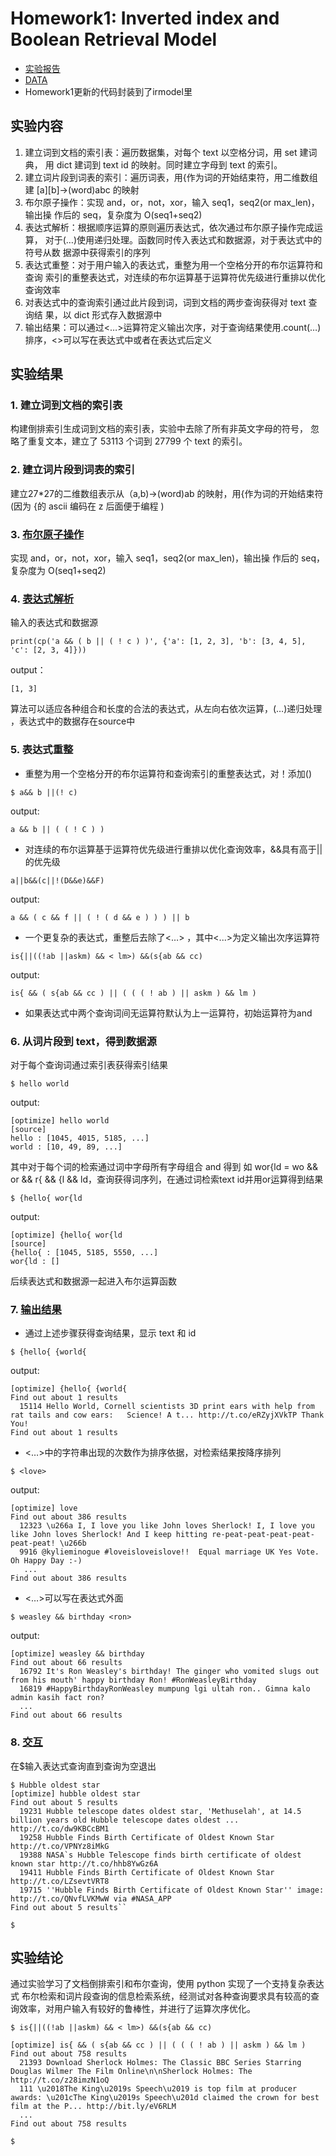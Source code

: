 # Homework1: Inverted index and Boolean Retrieval Model

- [实验报告](https://github.com/kawehburg/IR/blob/master/ex1/%E5%AE%9E%E9%AA%8C%E6%8A%A5%E5%91%8A.pdf)
- [DATA](https://github.com/kawehburg/IR/blob/master/ex1/tweets2.txt)
- Homework1更新的代码封装到了irmodel里

## 实验内容

1. 建立词到文档的索引表：遍历数据集，对每个 text 以空格分词，用 set 建词典， 用 dict 建词到 text id 的映射。同时建立字母到 text 的索引。 
2. 建立词片段到词表的索引：遍历词表，用{作为词的开始结束符，用二维数组建 [a][b]->(word)abc 的映射
3. 布尔原子操作：实现 and，or，not，xor，输入 seq1，seq2(or max_len)，输出操 作后的 seq，复杂度为 O(seq1+seq2)
4. 表达式解析：根据顺序运算的原则遍历表达式，依次通过布尔原子操作完成运算， 对于(…)使用递归处理。函数同时传入表达式和数据源，对于表达式中的符号从数 据源中获得索引的序列
5. 表达式重整：对于用户输入的表达式，重整为用一个空格分开的布尔运算符和查询 索引的重整表达式，对连续的布尔运算基于运算符优先级进行重排以优化查询效率
6. 对表达式中的查询索引通过此片段到词，词到文档的两步查询获得对 text 查询结 果，以 dict 形式存入数据源中 
7. 输出结果：可以通过<…>运算符定义输出次序，对于查询结果使用.count(…)排序，<>可以写在表达式中或者在表达式后定义

## 实验结果

### 1. 建立词到文档的索引表

构建倒排索引生成词到文档的索引表，实验中去除了所有非英文字母的符号， 忽略了重复文本，建立了 53113 个词到 27799 个 text 的索引。

### 2. 建立词片段到词表的索引 

建立27*27的二维数组表示从（a,b)->(word)ab 的映射，用{作为词的开始结束符(因为 {的 ascii 编码在 z 后面便于编程 )

### 3. [布尔原子操作 ](https://github.com/kawehburg/-/blob/master/ex1/boolop.py)
实现 and，or，not，xor，输入 seq1，seq2(or max_len)，输出操 作后的 seq，复杂度为 O(seq1+seq2)

### 4. [表达式解析](https://github.com/kawehburg/IR/blob/master/ex1/op_compile.py)

输入的表达式和数据源 

```
print(cp('a && ( b || ( ! c ) )', {'a': [1, 2, 3], 'b': [3, 4, 5], 'c': [2, 3, 4]}))
```

output：

```
[1, 3]
```

算法可以适应各种组合和长度的合法的表达式，从左向右依次运算，(…)递归处理 ，表达式中的数据存在source中

### 5. 表达式重整 

- 重整为用一个空格分开的布尔运算符和查询索引的重整表达式，对！添加() 


```
$ a&& b ||(! c)
```

output:

```
a && b || ( ( ! C ) )
```

- 对连续的布尔运算基于运算符优先级进行重排以优化查询效率，&&具有高于||的优先级


```
a||b&&(c||!(D&&e)&&F)
```

output:

```
a && ( c && f || ( ! ( d && e ) ) ) || b
```

- 一个更复杂的表达式，重整后去除了<…> ，其中<...>为定义输出次序运算符


```
is{||((!ab ||askm) && < lm>) &&(s{ab && cc)
```

output:

```
is{ && ( s{ab && cc ) || ( ( ( ! ab ) || askm ) && lm )
```

- 如果表达式中两个查询词间无运算符默认为上一运算符，初始运算符为and 


### 6. 从词片段到 text，得到数据源 

对于每个查询词通过索引表获得索引结果 

```
$ hello world
```

output:

```
[optimize] hello world
[source]
hello : [1045, 4015, 5185, ...]
world : [10, 49, 89, ...]
```

其中对于每个词的检索通过词中字母所有字母组合 and 得到 如 wor{ld = wo && or && r{ && {l && ld，查询获得词序列，在通过词检索text id并用or运算得到结果

```
$ {hello{ wor{ld
```

output:

```
[optimize] {hello{ wor{ld
[source]
{hello{ : [1045, 5185, 5550, ...]
wor{ld : []
```

后续表达式和数据源一起进入布尔运算函数 

### 7. [输出结果](https://github.com/kawehburg/IR/blob/master/ex1/agent.py)

- 通过上述步骤获得查询结果，显示 text 和 id 

```
$ {hello{ {world{
```

output:

```
[optimize] {hello{ {world{ 
Find out about 1 results
  15114 Hello World, Cornell scientists 3D print ears with help from rat tails and cow ears:   Science! A t... http://t.co/eRZyjXVkTP Thank You!
Find out about 1 results
```

- <…>中的字符串出现的次数作为排序依据，对检索结果按降序排列

```
$ <love>
```

output:

```
[optimize] love 
Find out about 386 results
  12323 \u266a I, I love you like John loves Sherlock! I, I love you like John loves Sherlock! And I keep hitting re-peat-peat-peat-peat-peat-peat! \u266b
  9916 @kylieminogue #loveisloveislove!!  Equal marriage UK Yes Vote. Oh Happy Day :-)
   ...
Find out about 386 results
```

- <…>可以写在表达式外面 

```
$ weasley && birthday <ron>
```

output:

```
[optimize] weasley && birthday 
Find out about 66 results
  16792 It's Ron Weasley's birthday! The ginger who vomited slugs out from his mouth' happy birthday Ron! #RonWeasleyBirthday
  16819 #HappyBirthdayRonWeasley mumpung lgi ultah ron.. Gimna kalo admin kasih fact ron?
  ...
Find out about 66 results
```

### 8. [交互](https://github.com/kawehburg/IR/blob/master/ex1/agent.py)

在$输入表达式查询直到查询为空退出 

```
$ Hubble oldest star
[optimize] hubble oldest star 
Find out about 5 results
  19231 Hubble telescope dates oldest star, 'Methuselah', at 14.5 billion years old Hubble telescope dates oldest ... http://t.co/dw9KBCcBM1
  19258 Hubble Finds Birth Certificate of Oldest Known Star http://t.co/VPNYz8iMkG
  19388 NASA`s Hubble Telescope finds birth certificate of oldest known star http://t.co/hhb8YwGz6A
  19411 Hubble Finds Birth Certificate of Oldest Known Star http://t.co/LZsevtVRT8
  19715 ''Hubble Finds Birth Certificate of Oldest Known Star'' image: http://t.co/QNvfLVKMwW via #NASA_APP
Find out about 5 results``

$ 
```

## 实验结论



通过实验学习了文档倒排索引和布尔查询，使用 python 实现了一个支持复杂表达式 布尔检索和词片段查询的信息检索系统，经测试对各种查询要求具有较高的查询效率，对用户输入有较好的鲁棒性，并进行了运算次序优化。

```
$ is{||((!ab ||askm) && < lm>) &&(s{ab && cc)

[optimize] is{ && ( s{ab && cc ) || ( ( ( ! ab ) || askm ) && lm ) 
Find out about 758 results
  21393 Download Sherlock Holmes: The Classic BBC Series Starring Douglas Wilmer The Film Online\n\nSherlock Holmes: The http://t.co/z28imzN1oQ
  111 \u2018The King\u2019s Speech\u2019 is top film at producer awards: \u201cThe King\u2019s Speech\u201d claimed the crown for best film at the P... http://bit.ly/eV6RLM
  ...
Find out about 758 results

$ 
```

















